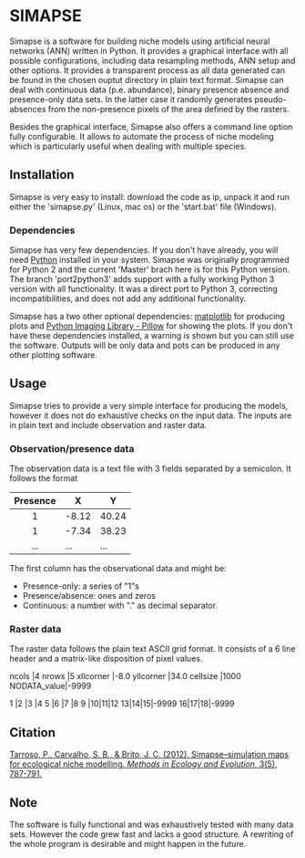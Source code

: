 # SIMAPSE

Simapse is a software for building niche models using artificial neural networks (ANN) written in Python. It provides a graphical interface with all possible configurations, including data resampling methods, ANN setup and other options. It provides a transparent process as all data generated can be found in the chosen ouptut directory in plain text format. Simapse can deal with continuous data (p.e. abundance), binary presence absence and presence-only data sets. In the latter case it randomly generates pseudo-absences from the non-presence pixels of the area defined by the rasters.

Besides the graphical interface, Simapse also offers a command line option fully configurable. It allows to automate the process of niche modeling which is particularly useful when dealing with multiple species.


## Installation

Simapse is very easy to install: download the code as ip, unpack it and run either the 'simapse.py' (Linux, mac os) or the 'start.bat' file (Windows).

### Dependencies

Simapse has very few dependencies. If you don't have already, you will need [Python](https://www.python.org/) installed in your system. Simapse was originally programmed for Python 2 and the current 'Master' brach here is for this Python version. The branch 'port2python3' adds support with a fully working Python 3 version with all functionality. It was a direct port to Python 3, correcting incompatibilities, and does not add any additional functionality.

Simapse has a two other optional dependencies: [matplotlib](https://matplotlib.org/) for producing plots and [Python Imaging Library - Pillow](https://pypi.org/project/Pillow/) for showing the plots. If you don't have these dependencies installed, a warning is shown but you can still use the software. Outputs will be only data and pots can be produced in any other plotting software.

## Usage

Simapse tries to provide a very simple interface for producing the models, however it does not do exhaustive checks on the input data. The inputs are in plain text and include observation and raster data.

### Observation/presence data

The observation data is a text file with 3 fields separated by a semicolon. It follows the format

| Presence |  X  |  Y  |
|:--------:|-----|-----|
|1         |-8.12|40.24|
|1         |-7.34|38.23|
|...       |...  |...  |

The first column has the observational data and might be:
- Presence-only: a series of "1"s
- Presence/absence: ones and zeros
- Continuous: a number with "." as decimal separator.

### Raster data

The raster data follows the plain text ASCII grid format. It consists of a 6 line header and a matrix-like disposition of pixel values.


ncols       |4
nrows       |5
xllcorner   |-8.0
yllcorner   |34.0
cellsize    |1000
NODATA_value|-9999

1 |2 |3 |4
5 |6 |7 |8
9 |10|11|12
13|14|15|-9999
16|17|18|-9999


## Citation

[Tarroso, P., Carvalho, S. B., & Brito, J. C. (2012). Simapse–simulation maps for ecological niche modelling. *Methods in Ecology and Evolution*, 3(5), 787-791.](https://besjournals.onlinelibrary.wiley.com/doi/full/10.1111/j.2041-210X.2012.00210.x)

## Note

The software is fully functional and was exhaustively tested with many data sets. However the code grew fast and lacks a good structure. A rewriting of the whole program is desirable and might happen in the future.
